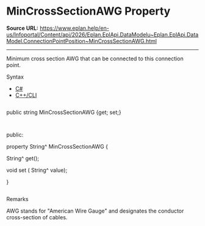 # MinCrossSectionAWG Property

**Source URL:** https://www.eplan.help/en-us/Infoportal/Content/api/2026/Eplan.EplApi.DataModelu~Eplan.EplApi.DataModel.ConnectionPointPosition~MinCrossSectionAWG.html

---

Minimum cross section AWG that can be connected to this connection point.

Syntax

- [C#](#i-syntax-CS)
- [C++/CLI](#i-syntax-CPP2005)

```
```
public string MinCrossSectionAWG {get; set;}
```
```

```
```
public:

property String^ MinCrossSectionAWG {

   String^ get();

   void set (    String^ value);

}
```
```

Remarks

AWG stands for "American Wire Gauge" and designates the conductor cross-section of cables.
